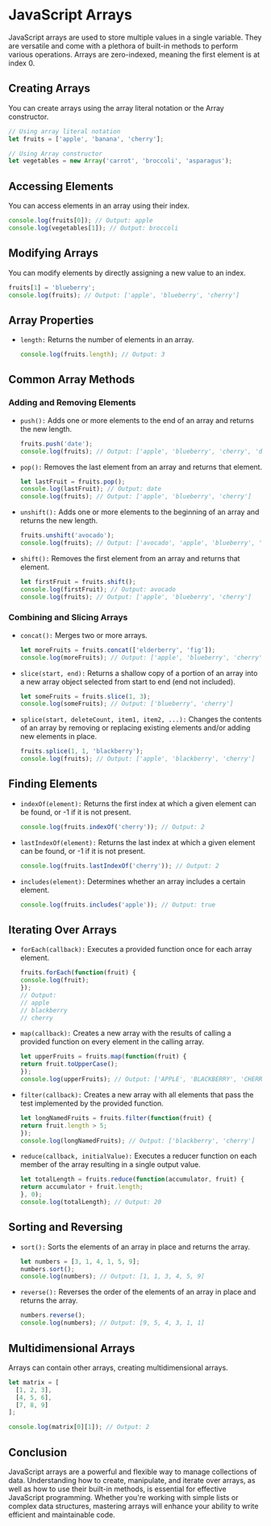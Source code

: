 # JavaScript Arrays

JavaScript arrays are used to store multiple values in a single variable. They are versatile and come with a plethora of built-in methods to perform various operations. Arrays are zero-indexed, meaning the first element is at index 0.

## Creating Arrays
You can create arrays using the array literal notation or the Array constructor.

```js
// Using array literal notation
let fruits = ['apple', 'banana', 'cherry'];

// Using Array constructor
let vegetables = new Array('carrot', 'broccoli', 'asparagus');
```

## Accessing Elements
You can access elements in an array using their index.

```js
console.log(fruits[0]); // Output: apple
console.log(vegetables[1]); // Output: broccoli
```

## Modifying Arrays
You can modify elements by directly assigning a new value to an index.

```js
fruits[1] = 'blueberry';
console.log(fruits); // Output: ['apple', 'blueberry', 'cherry']
```

## Array Properties

- `length:` Returns the number of elements in an array.

   ```js
   console.log(fruits.length); // Output: 3
   ```

## Common Array Methods

### Adding and Removing Elements

- `push():` Adds one or more elements to the end of an array and returns the new length.

  ```js
  fruits.push('date');
  console.log(fruits); // Output: ['apple', 'blueberry', 'cherry', 'date']
  ```

- `pop():` Removes the last element from an array and returns that element.

  ```js
  let lastFruit = fruits.pop();
  console.log(lastFruit); // Output: date
  console.log(fruits); // Output: ['apple', 'blueberry', 'cherry']
  ```

- `unshift():` Adds one or more elements to the beginning of an array and returns the new length.

  ```js
  fruits.unshift('avocado');
  console.log(fruits); // Output: ['avocado', 'apple', 'blueberry', 'cherry']
  ```

- `shift():` Removes the first element from an array and returns that element.

  ```js
  let firstFruit = fruits.shift();
  console.log(firstFruit); // Output: avocado
  console.log(fruits); // Output: ['apple', 'blueberry', 'cherry']
  ```

### Combining and Slicing Arrays

- `concat():` Merges two or more arrays.

   ```js
   let moreFruits = fruits.concat(['elderberry', 'fig']);
   console.log(moreFruits); // Output: ['apple', 'blueberry', 'cherry', 'elderberry', 'fig']
   ```

- `slice(start, end):` Returns a shallow copy of a portion of an array into a new array object selected from start to end (end not included).

   ```js
   let someFruits = fruits.slice(1, 3);
   console.log(someFruits); // Output: ['blueberry', 'cherry']
   ```

- `splice(start, deleteCount, item1, item2, ...):` Changes the contents of an array by removing or replacing existing elements and/or adding new elements in place.

   ```js
   fruits.splice(1, 1, 'blackberry');
   console.log(fruits); // Output: ['apple', 'blackberry', 'cherry']
   ```

## Finding Elements

- `indexOf(element):` Returns the first index at which a given element can be found, or -1 if it is not present.

  ```js
  console.log(fruits.indexOf('cherry')); // Output: 2
  ```

- `lastIndexOf(element):` Returns the last index at which a given element can be found, or -1 if it is not present.

  ```js
  console.log(fruits.lastIndexOf('cherry')); // Output: 2
  ```

- `includes(element):` Determines whether an array includes a certain element.

  ```js
  console.log(fruits.includes('apple')); // Output: true
  ```

## Iterating Over Arrays

- `forEach(callback):` Executes a provided function once for each array element.

  ```js
  fruits.forEach(function(fruit) {
  console.log(fruit);
  });
  // Output:
  // apple
  // blackberry
  // cherry
  ```

- `map(callback):` Creates a new array with the results of calling a provided function on every element in the calling array.

  ```js
  let upperFruits = fruits.map(function(fruit) {
  return fruit.toUpperCase();
  });
  console.log(upperFruits); // Output: ['APPLE', 'BLACKBERRY', 'CHERRY']
  ```

- `filter(callback):` Creates a new array with all elements that pass the test implemented by the provided function.

  ```js
  let longNamedFruits = fruits.filter(function(fruit) {
  return fruit.length > 5;
  });
  console.log(longNamedFruits); // Output: ['blackberry', 'cherry']
  ```

- `reduce(callback, initialValue):` Executes a reducer function on each member of the array resulting in a single output value.

  ```js
  let totalLength = fruits.reduce(function(accumulator, fruit) {
  return accumulator + fruit.length;
  }, 0);
  console.log(totalLength); // Output: 20
  ```

## Sorting and Reversing

- `sort():` Sorts the elements of an array in place and returns the array.

  ```js
  let numbers = [3, 1, 4, 1, 5, 9];
  numbers.sort();
  console.log(numbers); // Output: [1, 1, 3, 4, 5, 9]
  ```

- `reverse():` Reverses the order of the elements of an array in place and returns the array.

  ```js
  numbers.reverse();
  console.log(numbers); // Output: [9, 5, 4, 3, 1, 1]
  ```

## Multidimensional Arrays
Arrays can contain other arrays, creating multidimensional arrays.

```js
let matrix = [
  [1, 2, 3],
  [4, 5, 6],
  [7, 8, 9]
];

console.log(matrix[0][1]); // Output: 2
```

## Conclusion
JavaScript arrays are a powerful and flexible way to manage collections of data. Understanding how to create, manipulate, and iterate over arrays, as well as how to use their built-in methods, is essential for effective JavaScript programming. Whether you're working with simple lists or complex data structures, mastering arrays will enhance your ability to write efficient and maintainable code.